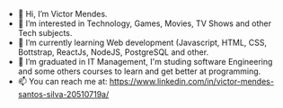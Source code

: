 - 👋 Hi, I’m Victor Mendes.
- 👀 I’m interested in Technology, Games, Movies, TV Shows and other Tech subjects.
- 🌱 I’m currently learning Web development (Javascript, HTML, CSS, Bottstrap, ReactJs, NodeJS, PostgreSQL and other.
- 💞️ I’m graduated in IT Management, I'm studing software Engineering and some others courses to learn and get better at programming.
- 📫 You can reach me at: https://www.linkedin.com/in/victor-mendes-santos-silva-20510719a/

<!---
VICTORmss13/VICTORmss13 is a ✨ special ✨ repository because its `README.md` (this file) appears on your GitHub profile.
You can click the Preview link to take a look at your changes.
--->
